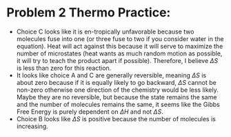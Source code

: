 # Problem 2 Thermo Practice:
- Choice C looks like it is en-tropically unfavorable because two molecules fuse into one (or three fuse to two if you consider water in the equation). Heat will act against this because it will serve to maximize the number of microstates (heat wants as much random motion as possible, it will try to teach the product apart if possible). Therefore, I believe $\Delta S$ is less than zero for this reaction.
- It looks like choice A and C are generally reversible, meaning $\Delta S$ is about zero because if it is equally likely to go backward, $\Delta S$ cannot be non-zero otherwise one direction of the chemistry would be less likely. Maybe they are no reversible, but because the state remains the same and the number of molecules remains the same, it seems like the Gibbs Free Energy is purely dependent on $\Delta H$ and not $\Delta S$.
- Choice B looks like $\Delta S$ is positive because the number of molecules is increasing.